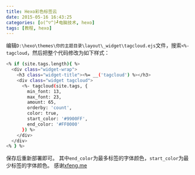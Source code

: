 ```yaml
---
title: Hexo彩色标签云
date: 2015-05-16 16:43:25
categories: [o(^▽^)┛电脑技术, hexo]
tags: [教程, hexo]
---
```

编辑`D:\hexo\themes\你的主题目录\layout\_widget\tagcloud.ejs`文件，搜索`<%- tagcloud`，然后把整个代码修改为如下样式：
``` bash
<% if (site.tags.length){ %>
  <div class="widget-wrap">
    <h3 class="widget-title"><%= __('tagcloud') %></h3>
    <div class="widget tagcloud">
      <%- tagcloud(site.tags, {
        min_font: 13,
        max_font: 23,
        amount: 65,
        orderby: 'count',
        color: true,
        start_color: '#9900FF',
        end_color: '#FF0000'
      }) %>
    </div>
  </div>
<% } %>
```
保存后重新部署即可。
其中`end_color`为最多标签的字体颜色，`start_color`为最少标签的字体颜色。
感谢[xfeng.me][1]


  [1]: http://xfeng.me/